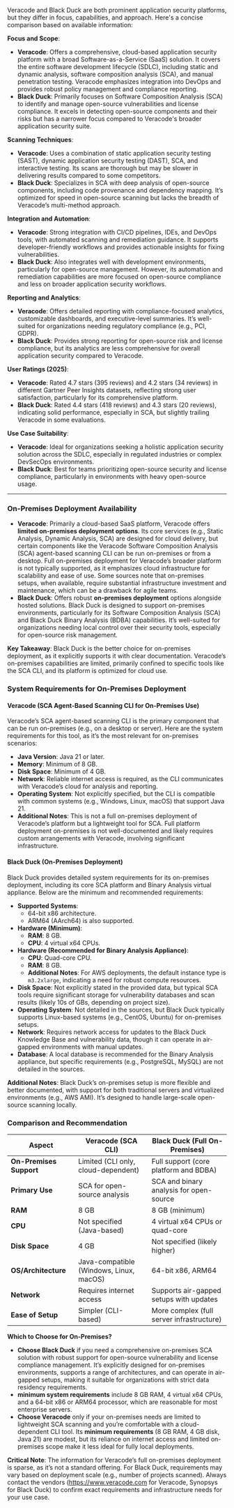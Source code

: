 Veracode and Black Duck are both prominent application security platforms, but they differ in focus, capabilities, and approach. Here's a concise comparison based on available information:

**Focus and Scope**:
- **Veracode**: Offers a comprehensive, cloud-based application security platform with a broad Software-as-a-Service (SaaS) solution. It covers the entire software development lifecycle (SDLC), including static and dynamic analysis, software composition analysis (SCA), and manual penetration testing. Veracode emphasizes integration into DevOps and provides robust policy management and compliance reporting.[](https://www.veracode.com/choose-veracode-over-black-duck/)[](https://www.researchgate.net/figure/Veracode-vs-Black-Duck-Feature-Capability-Comparison_tbl1_381259960)
- **Black Duck**: Primarily focuses on Software Composition Analysis (SCA) to identify and manage open-source vulnerabilities and license compliance. It excels in detecting open-source components and their risks but has a narrower focus compared to Veracode's broader application security suite.[](https://stackshare.io/stackups/blackduck-vs-veracode)[](https://www.trustradius.com/compare-products/black-duck-vs-veracode)

**Scanning Techniques**:
- **Veracode**: Uses a combination of static application security testing (SAST), dynamic application security testing (DAST), SCA, and interactive testing. Its scans are thorough but may be slower in delivering results compared to some competitors.[](https://www.trustradius.com/compare-products/black-duck-vs-veracode)
- **Black Duck**: Specializes in SCA with deep analysis of open-source components, including code provenance and dependency mapping. It’s optimized for speed in open-source scanning but lacks the breadth of Veracode’s multi-method approach.[](https://stackshare.io/stackups/blackduck-vs-veracode)

**Integration and Automation**:
- **Veracode**: Strong integration with CI/CD pipelines, IDEs, and DevOps tools, with automated scanning and remediation guidance. It supports developer-friendly workflows and provides actionable insights for fixing vulnerabilities.[](https://stackshare.io/stackups/blackduck-vs-veracode)[](https://www.veracode.com/choose-veracode-over-black-duck/)
- **Black Duck**: Also integrates well with development environments, particularly for open-source management. However, its automation and remediation capabilities are more focused on open-source compliance and less on broader application security workflows.[](https://stackshare.io/stackups/blackduck-vs-veracode)

**Reporting and Analytics**:
- **Veracode**: Offers detailed reporting with compliance-focused analytics, customizable dashboards, and executive-level summaries. It’s well-suited for organizations needing regulatory compliance (e.g., PCI, GDPR).[](https://stackshare.io/stackups/blackduck-vs-veracode)
- **Black Duck**: Provides strong reporting for open-source risk and license compliance, but its analytics are less comprehensive for overall application security compared to Veracode.[](https://stackshare.io/stackups/blackduck-vs-veracode)

**User Ratings (2025)**:
- **Veracode**: Rated 4.7 stars (395 reviews) and 4.2 stars (34 reviews) in different Gartner Peer Insights datasets, reflecting strong user satisfaction, particularly for its comprehensive platform.[](https://www.gartner.com/reviews/market/application-security-testing/compare/black-duck-vs-veracode)[](https://www.gartner.com/reviews/market/secure-code-training-tools/compare/synopsys-vs-veracode)
- **Black Duck**: Rated 4.4 stars (418 reviews) and 4.3 stars (20 reviews), indicating solid performance, especially in SCA, but slightly trailing Veracode in some evaluations.[](https://www.gartner.com/reviews/market/application-security-testing/compare/black-duck-vs-veracode)[](https://www.gartner.com/reviews/market/secure-code-training-tools/compare/synopsys-vs-veracode)

**Use Case Suitability**:
- **Veracode**: Ideal for organizations seeking a holistic application security solution across the SDLC, especially in regulated industries or complex DevSecOps environments.
- **Black Duck**: Best for teams prioritizing open-source security and license compliance, particularly in environments with heavy open-source usage.



-------




### **On-Premises Deployment Availability**
- **Veracode**: Primarily a cloud-based SaaS platform, Veracode offers **limited on-premises deployment options**. Its core services (e.g., Static Analysis, Dynamic Analysis, SCA) are designed for cloud delivery, but certain components like the Veracode Software Composition Analysis (SCA) agent-based scanning CLI can be run on-premises or from a desktop. Full on-premises deployment for Veracode’s broader platform is not typically supported, as it emphasizes cloud infrastructure for scalability and ease of use. Some sources note that on-premises setups, when available, require substantial infrastructure investment and maintenance, which can be a drawback for agile teams.[](https://www.veracode.com/choose-veracode-over-black-duck/)[](https://www.veracode.com/choose-veracode-over-checkmarx/)
- **Black Duck**: Offers robust **on-premises deployment** options alongside hosted solutions. Black Duck is designed to support on-premises environments, particularly for its Software Composition Analysis (SCA) and Black Duck Binary Analysis (BDBA) capabilities. It’s well-suited for organizations needing local control over their security tools, especially for open-source risk management.[](https://research.aimultiple.com/sca-tools/)[](https://sig-synopsys.my.site.com/community/s/article/Black-Duck-A-Technical-Introduction)

**Key Takeaway**: Black Duck is the better choice for on-premises deployment, as it explicitly supports it with clear documentation. Veracode’s on-premises capabilities are limited, primarily confined to specific tools like the SCA CLI, and its platform is optimized for cloud use.

### **System Requirements for On-Premises Deployment**

#### **Veracode (SCA Agent-Based Scanning CLI for On-Premises Use)**
Veracode’s SCA agent-based scanning CLI is the primary component that can be run on-premises (e.g., on a desktop or server). Here are the system requirements for this tool, as it’s the most relevant for on-premises scenarios:
- **Java Version**: Java 21 or later.
- **Memory**: Minimum of 8 GB.
- **Disk Space**: Minimum of 4 GB.
- **Network**: Reliable internet access is required, as the CLI communicates with Veracode’s cloud for analysis and reporting.
- **Operating System**: Not explicitly specified, but the CLI is compatible with common systems (e.g., Windows, Linux, macOS) that support Java 21.
- **Additional Notes**: This is not a full on-premises deployment of Veracode’s platform but a lightweight tool for SCA. Full platform deployment on-premises is not well-documented and likely requires custom arrangements with Veracode, involving significant infrastructure.[](https://docs.veracode.com/r/c_system_requirements)[](https://docs.veracode.com/r/Understanding_Deployment_Options_for_Agent_Based_Scanning)

#### **Black Duck (On-Premises Deployment)**
Black Duck provides detailed system requirements for its on-premises deployment, including its core SCA platform and Binary Analysis virtual appliance. Below are the minimum and recommended requirements:
- **Supported Systems**:
  - 64-bit x86 architecture.
  - ARM64 (AArch64) is also supported.[](https://documentation.blackduck.com/bundle/bd-hub/page/Install_Common/HardwareRequirements.html)
- **Hardware (Minimum)**:
  - **RAM**: 8 GB.
  - **CPU**: 4 virtual x64 CPUs.[](https://documentation.blackduck.com/bundle/io_deploy/page/Deployment/topics/Requirements.html)
- **Hardware (Recommended for Binary Analysis Appliance)**:
  - **CPU**: Quad-core CPU.
  - **RAM**: 8 GB.
  - **Additional Notes**: For AWS deployments, the default instance type is `m3.2xlarge`, indicating a need for robust compute resources.[](https://sig-synopsys.my.site.com/community/s/article/Partnerships-Documentation-Deploying-Black-Duck-AMI-on-AWS)[](https://demo.seeker.synopsys.com/internal/help/en/topics/c_systemreq.html)
- **Disk Space**: Not explicitly stated in the provided data, but typical SCA tools require significant storage for vulnerability databases and scan results (likely 10s of GBs, depending on project size).
- **Operating System**: Not detailed in the sources, but Black Duck typically supports Linux-based systems (e.g., CentOS, Ubuntu) for on-premises setups.
- **Network**: Requires network access for updates to the Black Duck Knowledge Base and vulnerability data, though it can operate in air-gapped environments with manual updates.
- **Database**: A local database is recommended for the Binary Analysis appliance, but specific requirements (e.g., PostgreSQL, MySQL) are not detailed in the sources.[](https://demo.seeker.synopsys.com/internal/help/en/topics/c_systemreq.html)

**Additional Notes**: Black Duck’s on-premises setup is more flexible and better documented, with support for both traditional servers and virtualized environments (e.g., AWS AMI). It’s designed to handle large-scale open-source scanning locally.

### **Comparison and Recommendation**
| **Aspect**                  | **Veracode (SCA CLI)**                     | **Black Duck (Full On-Premises)**          |
|-----------------------------|--------------------------------------------|--------------------------------------------|
| **On-Premises Support**     | Limited (CLI only, cloud-dependent)        | Full support (core platform and BDBA)      |
| **Primary Use**             | SCA for open-source analysis              | SCA and binary analysis for open-source    |
| **RAM**                     | 8 GB                                      | 8 GB (minimum)                             |
| **CPU**                     | Not specified (Java-based)                | 4 virtual x64 CPUs or quad-core            |
| **Disk Space**              | 4 GB                                      | Not specified (likely higher)              |
| **OS/Architecture**         | Java-compatible (Windows, Linux, macOS)   | 64-bit x86, ARM64                          |
| **Network**                 | Requires internet access                  | Supports air-gapped setups with updates    |
| **Ease of Setup**           | Simpler (CLI-based)                       | More complex (full server infrastructure)  |

**Which to Choose for On-Premises?**
- **Choose Black Duck** if you need a comprehensive on-premises SCA solution with robust support for open-source vulnerability and license compliance management. It’s explicitly designed for on-premises environments, supports a range of architectures, and can operate in air-gapped setups, making it suitable for organizations with strict data residency requirements.
- **minimum system requirements** include 8 GB RAM, 4 virtual x64 CPUs, and a 64-bit x86 or ARM64 processor, which are reasonable for most enterprise servers.
- **Choose Veracode** only if your on-premises needs are limited to lightweight SCA scanning and you’re comfortable with a cloud-dependent CLI tool. Its **minimum requirements** (8 GB RAM, 4 GB disk, Java 21) are modest, but its reliance on internet access and limited on-premises scope make it less ideal for fully local deployments.

**Critical Note**: The information for Veracode’s full on-premises deployment is sparse, as it’s not a standard offering. For Black Duck, requirements may vary based on deployment scale (e.g., number of projects scanned). Always contact the vendors (https://www.veracode.com for Veracode, Synopsys for Black Duck) to confirm exact requirements and infrastructure needs for your use case.[](https://www.veracode.com/choose-veracode-over-black-duck/)

